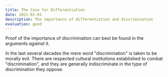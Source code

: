 ```yaml
---
title: The Case for Differentiation
date: 2021-01-01
description: The importance of differentiation and discrimination
evaluation: good
---
```


Proof of the importance of discrimination can best be found in the arguments _against_ it.

In the last several decades the mere word "discrimination" is taken to be morally evil. There are respected cultural institutions established to combat "discrimination", and they are generally indiscriminate in the type of discrimination they oppose.


